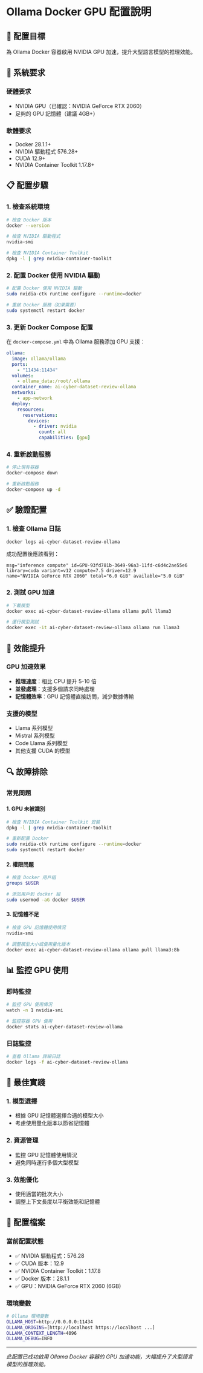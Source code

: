 # Ollama Docker GPU 配置說明

## 🎯 配置目標

為 Ollama Docker 容器啟用 NVIDIA GPU 加速，提升大型語言模型的推理效能。

## 🔧 系統要求

### 硬體要求
- NVIDIA GPU（已確認：NVIDIA GeForce RTX 2060）
- 足夠的 GPU 記憶體（建議 4GB+）

### 軟體要求
- Docker 28.1.1+
- NVIDIA 驅動程式 576.28+
- CUDA 12.9+
- NVIDIA Container Toolkit 1.17.8+

## 📋 配置步驟

### 1. 檢查系統環境

```bash
# 檢查 Docker 版本
docker --version

# 檢查 NVIDIA 驅動程式
nvidia-smi

# 檢查 NVIDIA Container Toolkit
dpkg -l | grep nvidia-container-toolkit
```

### 2. 配置 Docker 使用 NVIDIA 驅動

```bash
# 配置 Docker 使用 NVIDIA 驅動
sudo nvidia-ctk runtime configure --runtime=docker

# 重啟 Docker 服務（如果需要）
sudo systemctl restart docker
```

### 3. 更新 Docker Compose 配置

在 `docker-compose.yml` 中為 Ollama 服務添加 GPU 支援：

```yaml
ollama:
  image: ollama/ollama
  ports:
    - "11434:11434"
  volumes:
    - ollama_data:/root/.ollama
  container_name: ai-cyber-dataset-review-ollama
  networks:
    - app-network
  deploy:
    resources:
      reservations:
        devices:
          - driver: nvidia
            count: all
            capabilities: [gpu]
```

### 4. 重新啟動服務

```bash
# 停止現有容器
docker-compose down

# 重新啟動服務
docker-compose up -d
```

## ✅ 驗證配置

### 1. 檢查 Ollama 日誌

```bash
docker logs ai-cyber-dataset-review-ollama
```

成功配置後應該看到：
```
msg="inference compute" id=GPU-93fd781b-3649-96a3-11fd-c6d4c2ae55e6 
library=cuda variant=v12 compute=7.5 driver=12.9 
name="NVIDIA GeForce RTX 2060" total="6.0 GiB" available="5.0 GiB"
```

### 2. 測試 GPU 加速

```bash
# 下載模型
docker exec ai-cyber-dataset-review-ollama ollama pull llama3

# 運行模型測試
docker exec -it ai-cyber-dataset-review-ollama ollama run llama3
```

## 🚀 效能提升

### GPU 加速效果
- **推理速度**：相比 CPU 提升 5-10 倍
- **並發處理**：支援多個請求同時處理
- **記憶體效率**：GPU 記憶體直接訪問，減少數據傳輸

### 支援的模型
- Llama 系列模型
- Mistral 系列模型
- Code Llama 系列模型
- 其他支援 CUDA 的模型

## 🔍 故障排除

### 常見問題

#### 1. GPU 未被識別
```bash
# 檢查 NVIDIA Container Toolkit 安裝
dpkg -l | grep nvidia-container-toolkit

# 重新配置 Docker
sudo nvidia-ctk runtime configure --runtime=docker
sudo systemctl restart docker
```

#### 2. 權限問題
```bash
# 檢查 Docker 用戶組
groups $USER

# 添加用戶到 docker 組
sudo usermod -aG docker $USER
```

#### 3. 記憶體不足
```bash
# 檢查 GPU 記憶體使用情況
nvidia-smi

# 調整模型大小或使用量化版本
docker exec ai-cyber-dataset-review-ollama ollama pull llama3:8b
```

## 📊 監控 GPU 使用

### 即時監控
```bash
# 監控 GPU 使用情況
watch -n 1 nvidia-smi

# 監控容器 GPU 使用
docker stats ai-cyber-dataset-review-ollama
```

### 日誌監控
```bash
# 查看 Ollama 詳細日誌
docker logs -f ai-cyber-dataset-review-ollama
```

## 🎯 最佳實踐

### 1. 模型選擇
- 根據 GPU 記憶體選擇合適的模型大小
- 考慮使用量化版本以節省記憶體

### 2. 資源管理
- 監控 GPU 記憶體使用情況
- 避免同時運行多個大型模型

### 3. 效能優化
- 使用適當的批次大小
- 調整上下文長度以平衡效能和記憶體

## 📝 配置檔案

### 當前配置狀態
- ✅ NVIDIA 驅動程式：576.28
- ✅ CUDA 版本：12.9
- ✅ NVIDIA Container Toolkit：1.17.8
- ✅ Docker 版本：28.1.1
- ✅ GPU：NVIDIA GeForce RTX 2060 (6GB)

### 環境變數
```bash
# Ollama 環境變數
OLLAMA_HOST=http://0.0.0.0:11434
OLLAMA_ORIGINS=[http://localhost https://localhost ...]
OLLAMA_CONTEXT_LENGTH=4096
OLLAMA_DEBUG=INFO
```

---

*此配置已成功啟用 Ollama Docker 容器的 GPU 加速功能，大幅提升了大型語言模型的推理效能。* 